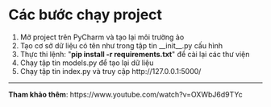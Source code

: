 # Các bước chạy project
<ol>
  <li>Mở project trên PyCharm và tạo lại môi trường ảo</li>
  <li>Tạo cơ sở dữ liệu có tên như trong tập tin __init__.py cấu hình</li>
  <li>Thực thi lệnh: "<b>pip install -r requirements.txt</b>" để cài lại các thư viện</li>
  <li>Chạy tập tin models.py để tạo lại dữ liệu</li>
  <li>Chạy tập tin index.py và truy cập http://127.0.0.1:5000/</li>
</ol>
<hr>
<p><strong>Tham khảo thêm</strong>: https://www.youtube.com/watch?v=OXWbJ6d9TYc</p>
